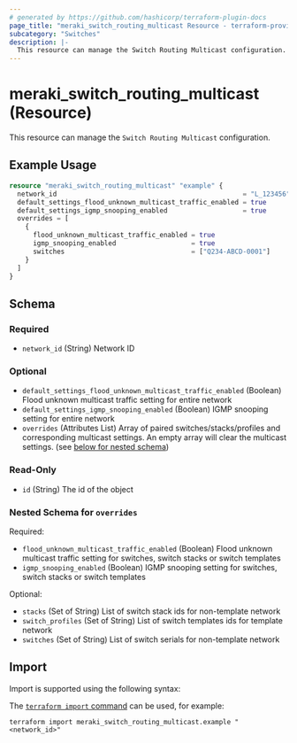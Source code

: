 ```yaml
---
# generated by https://github.com/hashicorp/terraform-plugin-docs
page_title: "meraki_switch_routing_multicast Resource - terraform-provider-meraki"
subcategory: "Switches"
description: |-
  This resource can manage the Switch Routing Multicast configuration.
---
```


# meraki_switch_routing_multicast (Resource)

This resource can manage the `Switch Routing Multicast` configuration.

## Example Usage

```terraform
resource "meraki_switch_routing_multicast" "example" {
  network_id                                               = "L_123456"
  default_settings_flood_unknown_multicast_traffic_enabled = true
  default_settings_igmp_snooping_enabled                   = true
  overrides = [
    {
      flood_unknown_multicast_traffic_enabled = true
      igmp_snooping_enabled                   = true
      switches                                = ["Q234-ABCD-0001"]
    }
  ]
}
```

<!-- schema generated by tfplugindocs -->
## Schema

### Required

- `network_id` (String) Network ID

### Optional

- `default_settings_flood_unknown_multicast_traffic_enabled` (Boolean) Flood unknown multicast traffic setting for entire network
- `default_settings_igmp_snooping_enabled` (Boolean) IGMP snooping setting for entire network
- `overrides` (Attributes List) Array of paired switches/stacks/profiles and corresponding multicast settings. An empty array will clear the multicast settings. (see [below for nested schema](#nestedatt--overrides))

### Read-Only

- `id` (String) The id of the object

<a id="nestedatt--overrides"></a>
### Nested Schema for `overrides`

Required:

- `flood_unknown_multicast_traffic_enabled` (Boolean) Flood unknown multicast traffic setting for switches, switch stacks or switch templates
- `igmp_snooping_enabled` (Boolean) IGMP snooping setting for switches, switch stacks or switch templates

Optional:

- `stacks` (Set of String) List of switch stack ids for non-template network
- `switch_profiles` (Set of String) List of switch templates ids for template network
- `switches` (Set of String) List of switch serials for non-template network

## Import

Import is supported using the following syntax:

The [`terraform import` command](https://developer.hashicorp.com/terraform/cli/commands/import) can be used, for example:

```shell
terraform import meraki_switch_routing_multicast.example "<network_id>"
```
